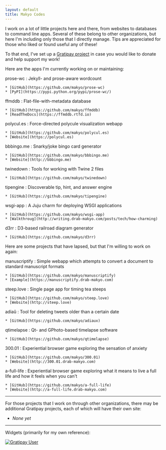 ```yaml
---
layout: default
title: Makyo Codes
---
```


I work on a lot of little projects here and there, from websites to databases to command line apps. Several of these belong to other organizations, but here I'm including only those that I directly manage. Tips are appreciated for those who liked or found useful any of these!

To that end, I've set up a [Gratipay project](https://gratipay.com/makyo) in case you would like to donate and help support my work!

Here are the apps I'm currently working on or maintaining:

prose-wc
:   Jekyll- and prose-aware wordcount

    * [GitHub](https://github.com/makyo/prose-wc)
    * [PyPI](https://pypi.python.org/pypi/prose-wc/)

ffmddb
:   Flat-file-with-metadata database

    * [GitHub](https://github.com/makyo/ffmddb)
    * [ReadTheDocs](https://ffmddb.rtfd.io)

polycul.es
:   Force-directed polycule visualization webapp

    * [GitHub](https://github.com/makyo/polycul.es)
    * [Website](https://polycul.es)

bbbingo.me
:   Snarky/joke bingo card generator

    * [GitHub](https://github.com/makyo/bbbingo.me)
    * [Website](http://bbbingo.me)

twinedown
:   Tools for working with Twine 2 files

    * [GitHub](https://github.com/makyo/twinedown)

tipengine
:   Discoverable tip, hint, and answer engine

    * [GitHub](https://github.com/makyo/tipengine)

wsgi-app
:   A Juju charm for deploying WSGI applications

    * [GitHub](https://github.com/makyo/wsgi-app)
    * [Walkthroug](http://writing.drab-makyo.com/posts/tech/how-charming)

d3rr
:   D3-based railroad diagram generator

    * [GitHub](https://github.com/makyo/d3rr)

Here are some projects that have lapsed, but that I'm willing to work on again:

manuscriptify
:   Simple webapp which attempts to convert a document to standard manuscript formats

    * [GitHub](https://github.com/makyo/manuscriptify)
    * [Example](https://manuscriptify.drab-makyo.com)

steep.love
:   Single page app for timing tea steeps

    * [GitHub](https://github.com/makyo/steep.love)
    * [Website](http://steep.love)

adiaŭ
:   Tool for deleting tweets older than a certain date

    * [GitHub](https://github.com/makyo/adiaux)

qtimelapse
:   Qt- and GPhoto-based timelapse software

    * [GitHub](https://github.com/makyo/qtimelapse)

300.01
:   Experiential browser game exploring the sensation of anxiety

    * [GitHub](https://github.com/makyo/300.01)
    * [Website](http://300.01.drab-makyo.com)

a-full-life
:   Experiential browser game exploring what it means to live a full life and how it feels when you can't

    * [GitHub](https://github.com/makyo/a-full-life)
    * [Website](http://a-full-life.drab-makyo.com)

-----

For those projects that I work on through other organizations, there may be additional Gratipay projects, each of which will have their own site:

* *None yet*

-----

Widgets (primarily for my own reference):

[![Gratipay User](https://img.shields.io/gratipay/user/makyo.svg)](https://gratipay.com/makyo)

<script data-gratipay-teamslug="makyo"
  src="https://grtp.co/v2.js" async></script>
